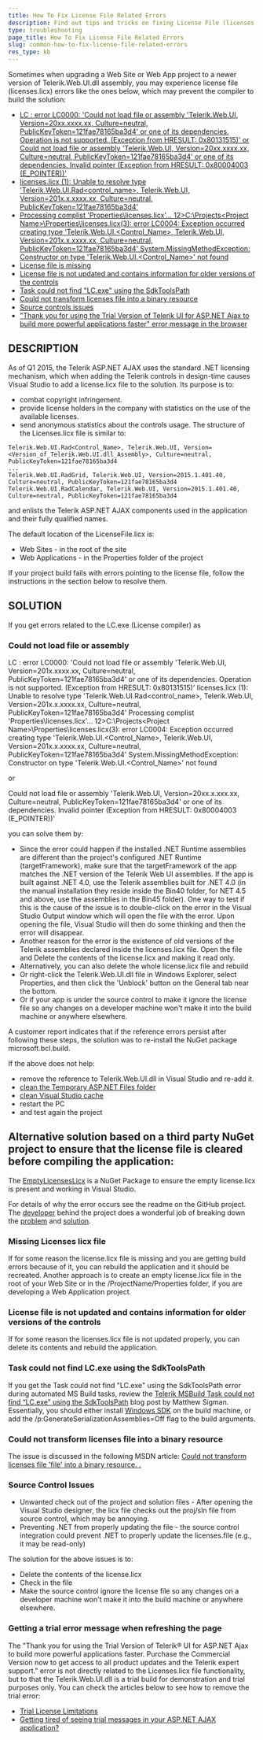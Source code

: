 ```yaml
---
title: How To Fix License File Related Errors
description: Find out tips and tricks on fixing License File (licenses.licx) related errors
type: troubleshooting
page_title: How To Fix License File Related Errors
slug: common-how-to-fix-license-file-related-errors
res_type: kb
---
```


Sometimes when upgrading a Web Site or Web App project to a newer version of Telerik.Web.UI.dll assembly, you may experience license file (licenses.licx) errors like the ones below, which may prevent the compiler to build the solution:

 * [LC : error LC0000: 'Could not load file or assembly 'Telerik.Web.UI, Version=20xx.xxxx.xx, Culture=neutral, PublicKeyToken=121fae78165ba3d4' or one of its dependencies. Operation is not supported. (Exception from HRESULT: 0x80131515)' or Could not load file or assembly 'Telerik.Web.UI, Version=20xx.xxxx.xx, Culture=neutral, PublicKeyToken=121fae78165ba3d4' or one of its dependencies. Invalid pointer (Exception from HRESULT: 0x80004003 (E_POINTER))'](#could-not-load-file-or-assembly)
 * [licenses.licx (1): Unable to resolve type 'Telerik.Web.UI.Rad<control_name>, Telerik.Web.UI, Version=201x.x.xxxx.xx, Culture=neutral, PublicKeyToken=121fae78165ba3d4'](#could-not-load-file-or-assembly)
 * [Processing complist 'Properties\licenses.licx'...
12>C:\Projects\<Project Name>\Properties\licenses.licx(3): error LC0004: Exception occurred creating type 'Telerik.Web.UI.<Control_Name>, Telerik.Web.UI, Version=201x.x.xxxx.xx, Culture=neutral, PublicKeyToken=121fae78165ba3d4' System.MissingMethodException: Constructor on type 'Telerik.Web.UI.<Control_Name>' not found](#could-not-load-file-or-assembly)
 * [License file is missing](#missing-licenses-licx-file)
 * [License file is not updated and contains information for older versions of the controls](#license-file-is-not-updated-and-contains-information-for-older-versions-of-the-controls)
 * [Task could not find "LC.exe" using the SdkToolsPath](#task-could-not-find-lc.exe-using-the-sdktoolspath)
 * [Could not transform licenses file into a binary resource](#could-not-transform-licenses-file-into-a-binary-resource)
 * [Source controls issues](#source-control-issues)
 * ["Thank you for using the Trial Version of Telerik UI for ASP.NET Ajax to build more powerful applications faster" error message in the browser](#getting-a-trial-error-message-when-refreshing-the-page)
 
## DESCRIPTION
As of Q1 2015, the Telerik ASP.NET AJAX uses the standard .NET licensing mechanism, which when adding the Telerik controls in design-time causes Visual Studio to add a license.licx file to the solution. Its purpose is to:
 * combat copyright infringement.
 * provide license holders in the company with statistics on the use of the available licenses.
 * send anonymous statistics about the controls usage.
The structure of the Licenses.licx file is similar to:

````ASP.NET
Telerik.Web.UI.Rad<Control_Name>, Telerik.Web.UI, Version=<Version_of_Telerik.Web.UI.dll_Assembly>, Culture=neutral, PublicKeyToken=121fae78165ba3d4
...
Telerik.Web.UI.RadGrid, Telerik.Web.UI, Version=2015.1.401.40, Culture=neutral, PublicKeyToken=121fae78165ba3d4
Telerik.Web.UI.RadCalendar, Telerik.Web.UI, Version=2015.1.401.40, Culture=neutral, PublicKeyToken=121fae78165ba3d4
````

and enlists the Telerik ASP.NET AJAX components used in the application and their fully qualified names.

The default location of the LicenseFile.licx is:

 * Web Sites - in the root of the site
 * Web Applications - in the Properties folder of the project

If your project build fails with errors pointing to the license file, follow the instructions in the section below to resolve them.

 
## SOLUTION
If you get errors related to the LC.exe (License compiler) as

### Could not load file or assembly
LC : error LC0000: 'Could not load file or assembly 'Telerik.Web.UI, Version=201x.xxxx.xx, Culture=neutral, PublicKeyToken=121fae78165ba3d4' or one of its dependencies. Operation is not supported. (Exception from HRESULT: 0x80131515)'
licenses.licx (1): Unable to resolve type 'Telerik.Web.UI.Rad<control_name>, Telerik.Web.UI, Version=201x.x.xxxx.xx, Culture=neutral, PublicKeyToken=121fae78165ba3d4'
Processing complist 'Properties\licenses.licx'...
12>C:\Projects\<Project Name>\Properties\licenses.licx(3): error LC0004: Exception occurred creating type 'Telerik.Web.UI.<Control_Name>, Telerik.Web.UI, Version=201x.x.xxxx.xx, Culture=neutral, PublicKeyToken=121fae78165ba3d4' System.MissingMethodException: Constructor on type 'Telerik.Web.UI.<Control_Name>' not found

or 

Could not load file or assembly 'Telerik.Web.UI, Version=20xx.x.xxx.xx, Culture=neutral, PublicKeyToken=121fae78165ba3d4' or one of its dependencies. Invalid pointer (Exception from HRESULT: 0x80004003 (E_POINTER))' 

you can solve them by:
 * Since the error could happen if the installed .NET Runtime assemblies are different than the project's configured .NET Runtime (targetFramework), make sure that the targetFramework of the app matches the .NET version of the Telerik Web UI assemblies. If the app is built against .NET 4.0, use the Telerik assemblies built for .NET 4.0 (in the manual installation they reside inside the Bin40 folder, for NET 4.5 and above, use the assemblies in the Bin45 folder). One way to test if this is the cause of the issue is to double-click on the error in the Visual Studio Output window which will open the file with the error. Upon opening the file, Visual Studio will then do some thinking and then the error will disappear.
 * Another reason for the error is the existence of old versions of the Telerik assemblies declared inside the licenses.licx file. Open the file and Delete the contents of the license.licx and making it read only.
 * Alternatively, you can also delete the whole license.licx file and rebuild
 * Or right-click the Telerik.Web.UI.dll file in Windows Explorer, select Properties, and then click the 'Unblock' button on the General tab near the bottom.
 * Or if your app is under the source control to make it ignore the license file so any changes on a developer machine won't make it into the build machine or anywhere elsewhere.

A customer report indicates that if the reference errors persist after following these steps, the solution was to re-install the NuGet package microsoft.bcl.build.

If the above does not help:

 * remove the reference to Telerik.Web.UI.dll in Visual Studio and re-add it.
 * [clean the Temporary ASP.NET Files folder](https://stackoverflow.com/questions/16137457/asp-net-temporary-files-cleanup)
 * [clean Visual Studio cache](https://errorhandlinginskills.wordpress.com/2018/07/28/how-to-clear-visual-studio-cache/)
 * restart the PC
 * and test again the project
 
## Alternative solution based on a third party NuGet project to ensure that the license file is cleared before compiling the application:

The [EmptyLicensesLicx](https://github.com/augustoproiete/EmptyLicensesLicx) is a NuGet Package to ensure the empty license.licx is present and working in Visual Studio.

For details of why the error occurs see the readme on the GitHub project. The [developer](https://github.com/augustoproiete) behind the project does a wonderful job of breaking down the [problem](https://github.com/augustoproiete/EmptyLicensesLicx#the-problem) and [solution](https://github.com/augustoproiete/EmptyLicensesLicx#the-solution). 

 
### Missing Licenses licx file
If for some reason the license.licx file is missing and you are getting build errors because of it, you can rebuild the application and it should be recreated. 
Another approach is to create an empty license.licx file in the root of your Web Site or in the /ProjectName/Properties folder, if you are developing a Web Application project.
 
### License file is not updated and contains information for older versions of the controls
If for some reason the licenses.licx file is not updated properly, you can delete its contents and rebuild the application.
 
### Task could not find LC.exe using the SdkToolsPath

If you get the Task could not find "LC.exe" using the SdkToolsPath error during automated MS Build tasks, review the [Telerik MSBuild Task could not find “LC.exe” using the SdkToolsPath](http://www.msigman.com/telerik-msbuild-task-find-lc-exe-sdktoolspath/) blog post by Matthew Sigman. Essentially, you should either install [Windows SDK](https://www.microsoft.com/en-us/download/details.aspx?id=82790) on the build machine, or add the /p:GenerateSerializationAssemblies=Off flag to the build arguments.

### Could not transform licenses file into a binary resource

The issue is discussed in the following MSDN article: [Could not transform licenses file 'file' into a binary resource. <reason>.](https://msdn.microsoft.com/en-us/library/caey6t0z.aspx)

### Source Control Issues

 * Unwanted check out of the project and solution files - After opening the Visual Studio designer, the licx file checks out the proj/sln file from source control, which may be annoying.
  * Preventing .NET from properly updating the file - the source control integration could prevent .NET to properly update the licenses.file (e.g., it may be read-only)

The solution for the above issues is to:
 * Delete the contents of the license.licx
 * Check in the file
 * Make the source control ignore the license file so any changes on a developer machine won't make it into the build machine or anywhere elsewhere.
 
### Getting a trial error message when refreshing the page

The "Thank you for using the Trial Version of Telerik® UI for ASP.NET Ajax to build more powerful applications faster. Purchase the Commercial Version now to get access to all product updates and the Telerik expert support." error is not directly related to the Licenses.licx file functionality, but to that the Telerik.Web.UI.dll is a trial build for demonstration and trial purposes only. You can check the articles below to see how to remove the trial error:
 * [Trial License Limitations](https://docs.telerik.com/devtools/aspnet-ajax/licensing/trial-license-limitations)
 * [Getting tired of seeing trial messages in your ASP.NET AJAX application?](https://www.telerik.com/blogs/getting-tired-of-seeing-trial-messages-in-your-asp-net-ajax-application)



